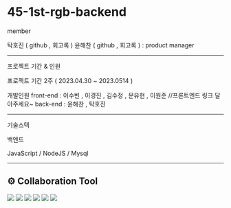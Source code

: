 # 45-1st-rgb-backend

member


탁호진 ( github , 회고록 ) 
윤해찬 ( github , 회고록 ) : product manager

----------------------------------

프로젝트 기간 & 인원

프로젝트 기간 2주 ( 2023.04.30 ~ 2023.0514 )

개발인원 
front-end : 이수빈 , 이경진 , 김수정 , 문유현 , 이원준 //프론트엔드 링크 달아주세요~
back-end : 윤해찬 , 탁호진 

------------------------------------
기술스텍 

백엔드

JavaScript / NodeJS / Mysql 

---------------------------------------

## ⚙️ Collaboration Tool
  
<img src="https://img.shields.io/badge/github-181717?style=for-the-badge&logo=github&logoColor=white">
<img src="https://img.shields.io/badge/trello-008FC7?style=for-the-badge&logo=trello&logoColor=white">
<img src="https://img.shields.io/badge/figma-FF61F6?style=for-the-badge&logo=figma&logoColor=white">
<img src="https://img.shields.io/badge/notion-181717?style=for-the-badge&logo=notion&logoColor=white">
<img src="https://img.shields.io/badge/slack-4A154B?style=for-the-badge&logo=slack&logoColor=white">
<img src="https://img.shields.io/badge/postman-FF4500?style=for-the-badge&logo=postman&logoColor=white">





